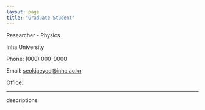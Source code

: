 ```yaml
---
layout: page
title: "Graduate Student"
---
```


Researcher - Physics

Inha University

Phone: (000) 000-0000

Email: seokjaeyoo@inha.ac.kr

Office: 

---

descriptions
